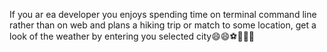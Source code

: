 If you ar ea developer you enjoys spending time on terminal command line rather than on web and plans a hiking trip or match to some location, get a look of the weather by entering you selected city😄😄⚽🏈🏑🏏
